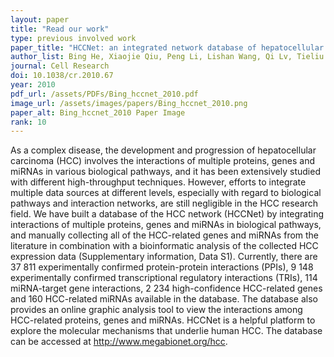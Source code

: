 ```yaml
---
layout: paper
title: "Read our work"
type: previous involved work
paper_title: "HCCNet: an integrated network database of hepatocellular carcinoma"
author_list: Bing He, Xiaojie Qiu, Peng Li, Lishan Wang, Qi Lv, Tieliu Shi+.
journal: Cell Research
doi: 10.1038/cr.2010.67
year: 2010
pdf_url: /assets/PDFs/Bing_hccnet_2010.pdf
image_url: /assets/images/papers/Bing_hccnet_2010.png
paper_alt: Bing_hccnet_2010 Paper Image
rank: 10
---
```


As a complex disease, the development and progression of hepatocellular carcinoma (HCC) involves the interactions of 
multiple proteins, genes and miRNAs in various biological pathways, and it has been extensively studied with different 
high-throughput techniques. However, efforts to integrate multiple data sources at different levels, especially with 
regard to biological pathways and interaction networks, are still negligible in the HCC research field. We have built 
a database of the HCC network (HCCNet) by integrating interactions of multiple proteins, genes and miRNAs in biological 
pathways, and manually collecting all of the HCC-related genes and miRNAs from the literature in combination with 
a bioinformatic analysis of the collected HCC expression data (Supplementary information, Data S1). Currently, there 
are 37 811 experimentally confirmed protein-protein interactions (PPIs), 9 148 experimentally confirmed transcriptional 
regulatory interactions (TRIs), 114 miRNA-target gene interactions, 2 234 high-confidence HCC-related genes and 160 
HCC-related miRNAs available in the database. The database also provides an online graphic analysis tool to view 
the interactions among HCC-related proteins, genes and miRNAs. HCCNet is a helpful platform to explore the molecular 
mechanisms that underlie human HCC. The database can be accessed at http://www.megabionet.org/hcc.